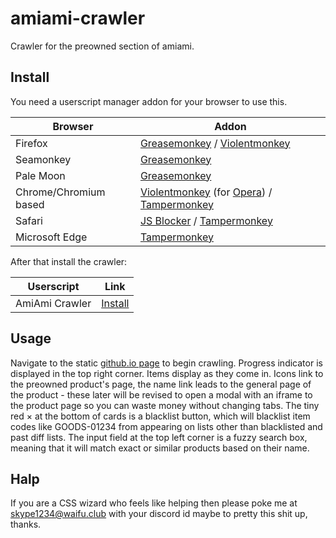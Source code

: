 # amiami-crawler
Crawler for the preowned section of amiami.

## Install
You need a userscript manager addon for your browser to use this.

| Browser | Addon |
| ------- | ----- |
| Firefox | [Greasemonkey](https://addons.mozilla.org/en-US/firefox/addon/greasemonkey/) / [Violentmonkey](https://addons.mozilla.org/en-US/firefox/addon/violentmonkey/) |
| Seamonkey | [Greasemonkey](https://sourceforge.net/projects/gmport/) |
| Pale Moon | [Greasemonkey](https://github.com/janekptacijarabaci/greasemonkey/releases/latest) |
| Chrome/Chromium based | [Violentmonkey](https://chrome.google.com/webstore/detail/violent-monkey/jinjaccalgkegednnccohejagnlnfdag) (for [Opera](https://addons.opera.com/en/extensions/details/violent-monkey/)) / [Tampermonkey](https://tampermonkey.net/) |
| Safari | [JS Blocker](http://jsblocker.toggleable.com/) / [Tampermonkey](https://tampermonkey.net/) |
| Microsoft Edge | [Tampermonkey](https://www.microsoft.com/en-us/store/p/tampermonkey/9nblggh5162s) |

After that install the crawler:

|   Userscript   |     Link     |
| -------------- | ------------ |
| AmiAmi Crawler | [Install][1] |

## Usage
Navigate to the static [github.io page][2] to begin crawling. Progress indicator
is displayed in the top right corner. Items display as they come in. Icons link
to the preowned product's page, the name link leads to the general page of the
product - these later will be revised to open a modal with an iframe to the
product page so you can waste money without changing tabs. The tiny red × at the
bottom of cards is a blacklist button, which will blacklist item codes like
GOODS-01234 from appearing on lists other than blacklisted and past diff lists.
The input field at the top left corner is a fuzzy search box, meaning that it
will match exact or similar products based on their name.

## Halp
If you are a CSS wizard who feels like helping then please poke me at
skype1234@waifu.club with your discord id maybe to pretty this shit up, thanks.

[1]: https://raw.githubusercontent.com/friendlyanon/friendlyanon.github.io/master/amiami-crawler/amiami-crawler.user.js
[2]: https://friendlyanon.github.io/amiami-crawler/

